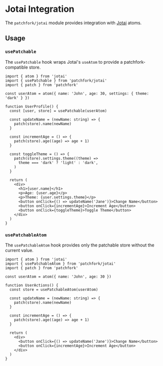# Jotai Integration

The `patchfork/jotai` module provides integration with [Jotai](https://jotai.org/) atoms.

## Usage

### `usePatchable`

The `usePatchable` hook wraps Jotai's `useAtom` to provide a patchfork-compatible store.

```tsx
import { atom } from 'jotai'
import { usePatchable } from 'patchfork/jotai'
import { patch } from 'patchfork'

const userAtom = atom({ name: 'John', age: 30, settings: { theme: 'dark' } })

function UserProfile() {
  const [user, store] = usePatchable(userAtom)

  const updateName = (newName: string) => {
    patch(store).name(newName)
  }

  const incrementAge = () => {
    patch(store).age((age) => age + 1)
  }

  const toggleTheme = () => {
    patch(store).settings.theme((theme) =>
      theme === 'dark' ? 'light' : 'dark',
    )
  }

  return (
    <div>
      <h1>{user.name}</h1>
      <p>Age: {user.age}</p>
      <p>Theme: {user.settings.theme}</p>
      <button onClick={() => updateName('Jane')}>Change Name</button>
      <button onClick={incrementAge}>Increment Age</button>
      <button onClick={toggleTheme}>Toggle Theme</button>
    </div>
  )
}
```

### `usePatchableAtom`

The `usePatchableAtom` hook provides only the patchable store without the current value.

```tsx
import { atom } from 'jotai'
import { usePatchableAtom } from 'patchfork/jotai'
import { patch } from 'patchfork'

const userAtom = atom({ name: 'John', age: 30 })

function UserActions() {
  const store = usePatchableAtom(userAtom)

  const updateName = (newName: string) => {
    patch(store).name(newName)
  }

  const incrementAge = () => {
    patch(store).age((age) => age + 1)
  }

  return (
    <div>
      <button onClick={() => updateName('Jane')}>Change Name</button>
      <button onClick={incrementAge}>Increment Age</button>
    </div>
  )
}
```
